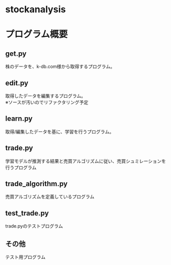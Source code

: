 # stockanalysis

# プログラム概要
## get.py  
株のデータを、k-db.com様から取得するプログラム。  
## edit.py  
取得したデータを編集するプログラム。  
※ソースが汚いのでリファクタリング予定  
## learn.py  
取得/編集したデータを基に、学習を行うプログラム。  
## trade.py  
学習モデルが推測する結果と売買アルゴリズムに従い、売買シュミレーションを行うプログラム  
## trade_algorithm.py  
売買アルゴリズムを定義しているプログラム  
## test_trade.py  
trade.pyのテストプログラム
## その他  
テスト用プログラム

